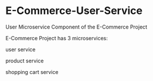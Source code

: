 # E-Commerce-User-Service

User Microservice Component of the E-Commerce Project

E-Commerce Project has 3 microservices:

  user service
  
  product service
  
  shopping cart service
